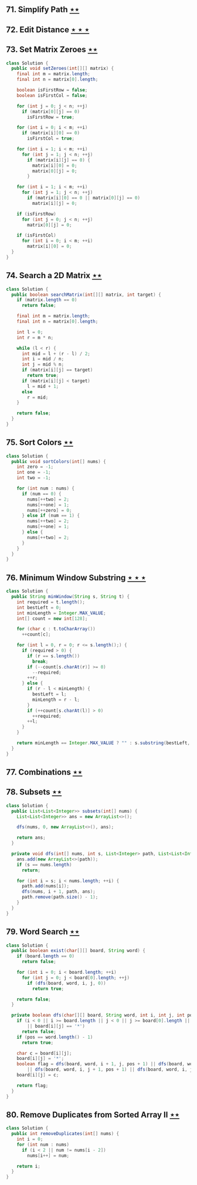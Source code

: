 ## 71. Simplify Path [$\star\star$](https://leetcode.com/problems/simplify-path)

## 72. Edit Distance [$\star\star\star$](https://leetcode.com/problems/edit-distance)

## 73. Set Matrix Zeroes [$\star\star$](https://leetcode.com/problems/set-matrix-zeroes)

```java
class Solution {
  public void setZeroes(int[][] matrix) {
    final int m = matrix.length;
    final int n = matrix[0].length;

    boolean isFirstRow = false;
    boolean isFirstCol = false;

    for (int j = 0; j < n; ++j)
      if (matrix[0][j] == 0)
        isFirstRow = true;

    for (int i = 0; i < m; ++i)
      if (matrix[i][0] == 0)
        isFirstCol = true;

    for (int i = 1; i < m; ++i)
      for (int j = 1; j < n; ++j)
        if (matrix[i][j] == 0) {
          matrix[i][0] = 0;
          matrix[0][j] = 0;
        }

    for (int i = 1; i < m; ++i)
      for (int j = 1; j < n; ++j)
        if (matrix[i][0] == 0 || matrix[0][j] == 0)
          matrix[i][j] = 0;

    if (isFirstRow)
      for (int j = 0; j < n; ++j)
        matrix[0][j] = 0;

    if (isFirstCol)
      for (int i = 0; i < m; ++i)
        matrix[i][0] = 0;
  }
}
```

## 74. Search a 2D Matrix [$\star\star$](https://leetcode.com/problems/search-a-2d-matrix)

```java
class Solution {
  public boolean searchMatrix(int[][] matrix, int target) {
    if (matrix.length == 0)
      return false;

    final int m = matrix.length;
    final int n = matrix[0].length;

    int l = 0;
    int r = m * n;

    while (l < r) {
      int mid = l + (r - l) / 2;
      int i = mid / n;
      int j = mid % n;
      if (matrix[i][j] == target)
        return true;
      if (matrix[i][j] < target)
        l = mid + 1;
      else
        r = mid;
    }

    return false;
  }
}
```

## 75. Sort Colors [$\star\star$](https://leetcode.com/problems/sort-colors)

```java
class Solution {
  public void sortColors(int[] nums) {
    int zero = -1;
    int one = -1;
    int two = -1;

    for (int num : nums) {
      if (num == 0) {
        nums[++two] = 2;
        nums[++one] = 1;
        nums[++zero] = 0;
      } else if (num == 1) {
        nums[++two] = 2;
        nums[++one] = 1;
      } else {
        nums[++two] = 2;
      }
    }
  }
}
```

## 76. Minimum Window Substring [$\star\star\star$](https://leetcode.com/problems/minimum-window-substring)

```java
class Solution {
  public String minWindow(String s, String t) {
    int required = t.length();
    int bestLeft = 0;
    int minLength = Integer.MAX_VALUE;
    int[] count = new int[128];

    for (char c : t.toCharArray())
      ++count[c];

    for (int l = 0, r = 0; r <= s.length();) {
      if (required > 0) {
        if (r == s.length())
          break;
        if (--count[s.charAt(r)] >= 0)
          --required;
        ++r;
      } else {
        if (r - l < minLength) {
          bestLeft = l;
          minLength = r - l;
        }
        if (++count[s.charAt(l)] > 0)
          ++required;
        ++l;
      }
    }

    return minLength == Integer.MAX_VALUE ? "" : s.substring(bestLeft, bestLeft + minLength);
  }
}
```

## 77. Combinations [$\star\star$](https://leetcode.com/problems/combinations)

## 78. Subsets [$\star\star$](https://leetcode.com/problems/subsets)

```java
class Solution {
  public List<List<Integer>> subsets(int[] nums) {
    List<List<Integer>> ans = new ArrayList<>();

    dfs(nums, 0, new ArrayList<>(), ans);

    return ans;
  }

  private void dfs(int[] nums, int s, List<Integer> path, List<List<Integer>> ans) {
    ans.add(new ArrayList<>(path));
    if (s == nums.length)
      return;

    for (int i = s; i < nums.length; ++i) {
      path.add(nums[i]);
      dfs(nums, i + 1, path, ans);
      path.remove(path.size() - 1);
    }
  }
}
```

## 79. Word Search [$\star\star$](https://leetcode.com/problems/word-search)

```java
class Solution {
  public boolean exist(char[][] board, String word) {
    if (board.length == 0)
      return false;

    for (int i = 0; i < board.length; ++i)
      for (int j = 0; j < board[0].length; ++j)
        if (dfs(board, word, i, j, 0))
          return true;

    return false;
  }

  private boolean dfs(char[][] board, String word, int i, int j, int pos) {
    if (i < 0 || i >= board.length || j < 0 || j >= board[0].length || board[i][j] != word.charAt(pos)
        || board[i][j] == '*')
      return false;
    if (pos == word.length() - 1)
      return true;

    char c = board[i][j];
    board[i][j] = '*';
    boolean flag = dfs(board, word, i + 1, j, pos + 1) || dfs(board, word, i - 1, j, pos + 1)
        || dfs(board, word, i, j + 1, pos + 1) || dfs(board, word, i, j - 1, pos + 1);
    board[i][j] = c;

    return flag;
  }
}
```

## 80. Remove Duplicates from Sorted Array II [$\star\star$](https://leetcode.com/problems/remove-duplicates-from-sorted-array-ii)

```java
class Solution {
  public int removeDuplicates(int[] nums) {
    int i = 0;
    for (int num : nums)
      if (i < 2 || num != nums[i - 2])
        nums[i++] = num;

    return i;
  }
}
```
